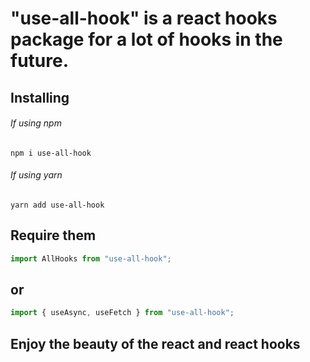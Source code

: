 # "use-all-hook" is a react hooks package for a lot of hooks in the future.

## Installing

###### If using npm

```
npm i use-all-hook
```

###### If using yarn

```
yarn add use-all-hook
```

## Require them

```javascript
import AllHooks from "use-all-hook";
```

## or

```javascript
import { useAsync, useFetch } from "use-all-hook";
```

## Enjoy the beauty of the react and react hooks
